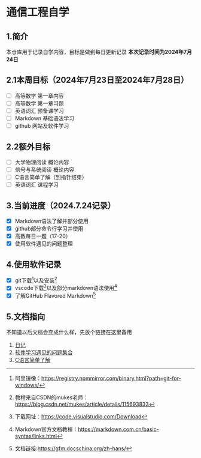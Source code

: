 # 通信工程自学

## 1.简介
本仓库用于记录自学内容，目标是做到每日更新记录
**本次记录时间为2024年7月24日**  

## 2.1本周目标（2024年7月23日至2024年7月28日）  
- [ ] 高等数学  第一章内容
- [ ] 高等数学  第一章习题
- [ ] 英语词汇  预备课学习
- [ ] Markdown  基础语法学习
- [ ] github    网站及软件学习

## 2.2额外目标
- [ ] 大学物理阅读 概论内容
- [ ] 信号与系统阅读 概论内容
- [ ] C语言简单了解（到指针结束）
- [ ] 英语词汇 课程学习

## 3.当前进度（2024.7.24记录）
- [x] Markdown语法了解并部分使用
- [x] github部分命令行学习并使用
- [x] 高数每日一题（17-20）
- [x] 使用软件遇见的问题整理

## 4.使用软件记录
- [x] git下载[^1]以及安装[^2]  
- [x] vscode下载[^3]以及部分markdown语法使用[^4]
- [x] 了解GitHub Flavored Markdown[^5]

## 5.文档指向
不知道以后文档会变成什么样，先放个链接在这里备用
1. [日记](/diary)
2. [软件学习遇见的问题集合](/issue)  
3. [C语言简单了解](/C)




  
[^1]:阿里镜像：https://registry.npmmirror.com/binary.html?path=git-for-windows/ 
[^2]:教程来自CSDN的mukes老师：https://blog.csdn.net/mukes/article/details/115693833  
[^3]:下载网址：https://code.visualstudio.com/Download  
[^4]:Markdown官方文档教程：https://markdown.com.cn/basic-syntax/links.html  
[^5]:文档链接:https://gfm.docschina.org/zh-hans/
